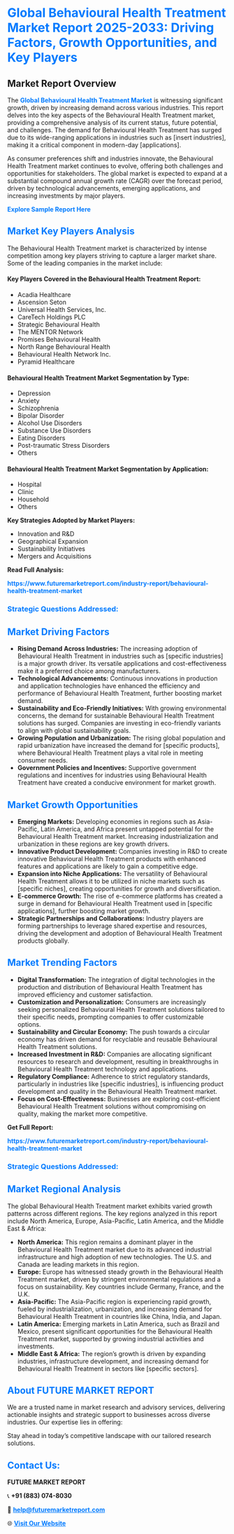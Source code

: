 <h1 style="color: #007BFF;">Global Behavioural Health Treatment Market Report 2025-2033: Driving Factors, Growth Opportunities, and Key Players</h1>

<section id="overview">
<h2>Market Report Overview</h2>
<p>The <a href="https://www.futuremarketreport.com/industry-report/behavioural-health-treatment-market" style="color: #007BFF; text-decoration: none;"><strong>Global Behavioural Health Treatment Market</strong></a> is witnessing significant growth, driven by increasing demand across various industries. This report delves into the key aspects of the Behavioural Health Treatment market, providing a comprehensive analysis of its current status, future potential, and challenges. The demand for Behavioural Health Treatment has surged due to its wide-ranging applications in industries such as [insert industries], making it a critical component in modern-day [applications].</p>
<p>As consumer preferences shift and industries innovate, the Behavioural Health Treatment market continues to evolve, offering both challenges and opportunities for stakeholders. The global market is expected to expand at a substantial compound annual growth rate (CAGR) over the forecast period, driven by technological advancements, emerging applications, and increasing investments by major players.</p>
</section>

<section id="overview">
<p><a href="https://www.futuremarketreport.com/request-sample/reportId=79561" style="color: #007BFF; text-decoration: none;"><strong>Explore Sample Report Here</strong></a></p>
</section>

<section id="key-players">
<h2 style="color: #007BFF;">Market Key Players Analysis</h2>
<p>The Behavioural Health Treatment market is characterized by intense competition among key players striving to capture a larger market share. Some of the leading companies in the market include:</p>
<h4>Key Players Covered in the Behavioural Health Treatment Report:</h4>
<ul><li>Acadia Healthcare</li><li>Ascension Seton</li><li>Universal Health Services, Inc.</li><li>CareTech Holdings PLC</li><li>Strategic Behavioural Health</li><li>The MENTOR Network</li><li>Promises Behavioural Health</li><li>North Range Behavioural Health</li><li>Behavioural Health Network Inc.</li><li>Pyramid Healthcare</li></ul>
<h4>Behavioural Health Treatment Market Segmentation by Type:</h4>
<ul><li>Depression</li><li>Anxiety</li><li>Schizophrenia</li><li>Bipolar Disorder</li><li>Alcohol Use Disorders</li><li>Substance Use Disorders</li><li>Eating Disorders</li><li>Post-traumatic Stress Disorders</li><li>Others</li></ul>

<h4>Behavioural Health Treatment Market Segmentation by Application:</h4>
<ul><li>Hospital</li><li>Clinic</li><li>Household</li><li>Others</li></ul>
<p><strong>Key Strategies Adopted by Market Players:</strong></p>
<ul>
<li>Innovation and R&D</li>
<li>Geographical Expansion</li>
<li>Sustainability Initiatives</li>
<li>Mergers and Acquisitions</li>
</ul>
</section>

<section>
<p><strong>Read Full Analysis: </strong></p><a href="https://www.futuremarketreport.com/industry-report/behavioural-health-treatment-market" style="color: #007BFF; text-decoration: none;"><strong>https://www.futuremarketreport.com/industry-report/behavioural-health-treatment-market</strong></a>
<h3 style="color: #007BFF;">Strategic Questions Addressed:</h3>
</section>

<section id="driving-factors">
<h2 style="color: #007BFF;">Market Driving Factors</h2>
<ul>
<li><strong>Rising Demand Across Industries:</strong> The increasing adoption of Behavioural Health Treatment in industries such as [specific industries] is a major growth driver. Its versatile applications and cost-effectiveness make it a preferred choice among manufacturers.</li>
<li><strong>Technological Advancements:</strong> Continuous innovations in production and application technologies have enhanced the efficiency and performance of Behavioural Health Treatment, further boosting market demand.</li>
<li><strong>Sustainability and Eco-Friendly Initiatives:</strong> With growing environmental concerns, the demand for sustainable Behavioural Health Treatment solutions has surged. Companies are investing in eco-friendly variants to align with global sustainability goals.</li>
<li><strong>Growing Population and Urbanization:</strong> The rising global population and rapid urbanization have increased the demand for [specific products], where Behavioural Health Treatment plays a vital role in meeting consumer needs.</li>
<li><strong>Government Policies and Incentives:</strong> Supportive government regulations and incentives for industries using Behavioural Health Treatment have created a conducive environment for market growth.</li>
</ul>
</section>

<section id="growth-opportunities">
<h2 style="color: #007BFF;">Market Growth Opportunities</h2>
<ul>
<li><strong>Emerging Markets:</strong> Developing economies in regions such as Asia-Pacific, Latin America, and Africa present untapped potential for the Behavioural Health Treatment market. Increasing industrialization and urbanization in these regions are key growth drivers.</li>
<li><strong>Innovative Product Development:</strong> Companies investing in R&D to create innovative Behavioural Health Treatment products with enhanced features and applications are likely to gain a competitive edge.</li>
<li><strong>Expansion into Niche Applications:</strong> The versatility of Behavioural Health Treatment allows it to be utilized in niche markets such as [specific niches], creating opportunities for growth and diversification.</li>
<li><strong>E-commerce Growth:</strong> The rise of e-commerce platforms has created a surge in demand for Behavioural Health Treatment used in [specific applications], further boosting market growth.</li>
<li><strong>Strategic Partnerships and Collaborations:</strong> Industry players are forming partnerships to leverage shared expertise and resources, driving the development and adoption of Behavioural Health Treatment products globally.</li>
</ul>
</section>

<section id="trending-factors">
<h2 style="color: #007BFF;">Market Trending Factors</h2>
<ul>
<li><strong>Digital Transformation:</strong> The integration of digital technologies in the production and distribution of Behavioural Health Treatment has improved efficiency and customer satisfaction.</li>
<li><strong>Customization and Personalization:</strong> Consumers are increasingly seeking personalized Behavioural Health Treatment solutions tailored to their specific needs, prompting companies to offer customizable options.</li>
<li><strong>Sustainability and Circular Economy:</strong> The push towards a circular economy has driven demand for recyclable and reusable Behavioural Health Treatment solutions.</li>
<li><strong>Increased Investment in R&D:</strong> Companies are allocating significant resources to research and development, resulting in breakthroughs in Behavioural Health Treatment technology and applications.</li>
<li><strong>Regulatory Compliance:</strong> Adherence to strict regulatory standards, particularly in industries like [specific industries], is influencing product development and quality in the Behavioural Health Treatment market.</li>
<li><strong>Focus on Cost-Effectiveness:</strong> Businesses are exploring cost-efficient Behavioural Health Treatment solutions without compromising on quality, making the market more competitive.</li>
</ul>
</section>

<section>
<p><strong>Get Full Report: </strong></p><a href="https://www.futuremarketreport.com/industry-report/behavioural-health-treatment-market" style="color: #007BFF; text-decoration: none;"><strong>https://www.futuremarketreport.com/industry-report/behavioural-health-treatment-market</strong></a>
<h3 style="color: #007BFF;">Strategic Questions Addressed:</h3>
</section>


<section id="regional-analysis">
<h2 style="color: #007BFF;">Market Regional Analysis</h2>
<p>The global Behavioural Health Treatment market exhibits varied growth patterns across different regions. The key regions analyzed in this report include North America, Europe, Asia-Pacific, Latin America, and the Middle East & Africa:</p>
<ul>
<li><strong>North America:</strong> This region remains a dominant player in the Behavioural Health Treatment market due to its advanced industrial infrastructure and high adoption of new technologies. The U.S. and Canada are leading markets in this region.</li>
<li><strong>Europe:</strong> Europe has witnessed steady growth in the Behavioural Health Treatment market, driven by stringent environmental regulations and a focus on sustainability. Key countries include Germany, France, and the U.K.</li>
<li><strong>Asia-Pacific:</strong> The Asia-Pacific region is experiencing rapid growth, fueled by industrialization, urbanization, and increasing demand for Behavioural Health Treatment in countries like China, India, and Japan.</li>
<li><strong>Latin America:</strong> Emerging markets in Latin America, such as Brazil and Mexico, present significant opportunities for the Behavioural Health Treatment market, supported by growing industrial activities and investments.</li>
<li><strong>Middle East & Africa:</strong> The region’s growth is driven by expanding industries, infrastructure development, and increasing demand for Behavioural Health Treatment in sectors like [specific sectors].</li>
</ul>
</section>

<footer>
<h2 style="color: #007BFF;">About FUTURE MARKET REPORT</h2>
<p>We are a trusted name in market research and advisory services, delivering actionable insights and strategic support to businesses across diverse industries. Our expertise lies in offering:</p>

<p>Stay ahead in today’s competitive landscape with our tailored research solutions.</p>

<h2 style="color: #007BFF;">Contact Us:</h2>
<p><strong>FUTURE MARKET REPORT</strong></p>
<p>📞 <strong>+91 (883) 074-8030</strong></p>
<p>📧 <strong><a href="mailto:help@futuremarketreport.com" style="color: #007BFF;">help@futuremarketreport.com</a></strong></p>
<p>🌐 <strong><a href="https://www.futuremarketreport.com/" style="color: #007BFF;">Visit Our Website</a></strong></p>
</footer>